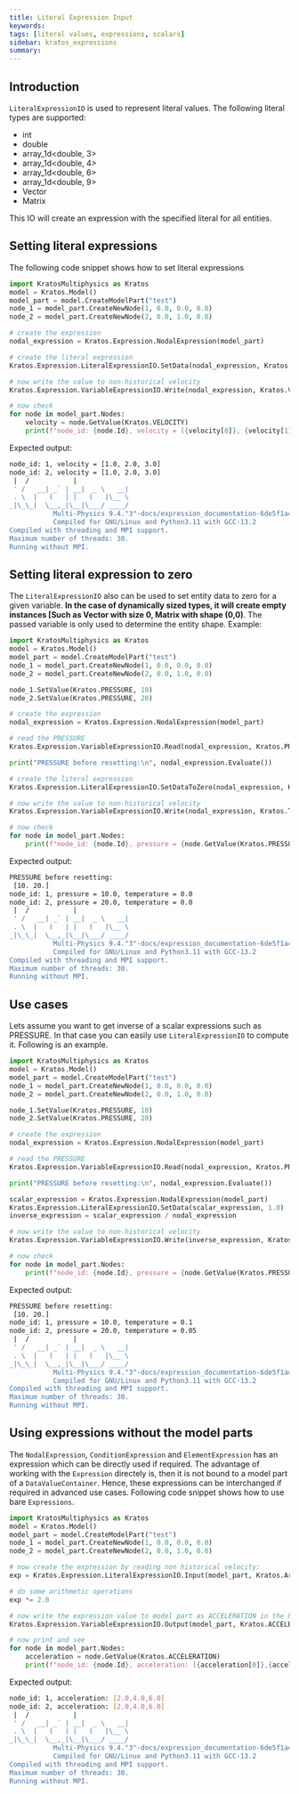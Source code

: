 ```yaml
---
title: Literal Expression Input
keywords: 
tags: [literal values, expressions, scalars]
sidebar: kratos_expressions
summary: 
---
```


## Introduction

```LiteralExpressionIO``` is used to represent literal values. The following literal types are supported:
* int
* double
* array_1d<double, 3>
* array_1d<double, 4>
* array_1d<double, 6>
* array_1d<double, 9>
* Vector
* Matrix

This IO will create an expression with the specified literal for all entities.

## Setting literal expressions

The following code snippet shows how to set literal expressions
```python
import KratosMultiphysics as Kratos
model = Kratos.Model()
model_part = model.CreateModelPart("test")
node_1 = model_part.CreateNewNode(1, 0.0, 0.0, 0.0)
node_2 = model_part.CreateNewNode(2, 0.0, 1.0, 0.0)

# create the expression
nodal_expression = Kratos.Expression.NodalExpression(model_part)

# create the literal expression
Kratos.Expression.LiteralExpressionIO.SetData(nodal_expression, Kratos.Array3([1, 2, 3]))

# now write the value to non-historical velocity
Kratos.Expression.VariableExpressionIO.Write(nodal_expression, Kratos.VELOCITY, False)

# now check
for node in model_part.Nodes:
    velocity = node.GetValue(Kratos.VELOCITY)
    print(f"node_id: {node.Id}, velocity = [{velocity[0]}, {velocity[1]}, {velocity[2]}]")
```

Expected output:
```bash
node_id: 1, velocity = [1.0, 2.0, 3.0]
node_id: 2, velocity = [1.0, 2.0, 3.0]
 |  /           |                  
 ' /   __| _` | __|  _ \   __|    
 . \  |   (   | |   (   |\__ \  
_|\_\_|  \__,_|\__|\___/ ____/
           Multi-Physics 9.4."3"-docs/expression_documentation-6de5f1a499-Release-x86_64
           Compiled for GNU/Linux and Python3.11 with GCC-13.2
Compiled with threading and MPI support.
Maximum number of threads: 30.
Running without MPI.
```

## Setting literal expression to zero

The ```LiteralExpressionIO``` also can be used to set entity data to zero for a given variable. **In the case of dynamically sized types, it will create empty instances [Such as Vector with size 0, Matrix with shape (0,0)**. The passed variable is only used to determine the entity shape. Example:
```python
import KratosMultiphysics as Kratos
model = Kratos.Model()
model_part = model.CreateModelPart("test")
node_1 = model_part.CreateNewNode(1, 0.0, 0.0, 0.0)
node_2 = model_part.CreateNewNode(2, 0.0, 1.0, 0.0)

node_1.SetValue(Kratos.PRESSURE, 10)
node_2.SetValue(Kratos.PRESSURE, 20)

# create the expression
nodal_expression = Kratos.Expression.NodalExpression(model_part)

# read the PRESSURE
Kratos.Expression.VariableExpressionIO.Read(nodal_expression, Kratos.PRESSURE, False)

print("PRESSURE before resetting:\n", nodal_expression.Evaluate())

# create the literal expression
Kratos.Expression.LiteralExpressionIO.SetDataToZero(nodal_expression, Kratos.PRESSURE)

# now write the value to non-historical velocity
Kratos.Expression.VariableExpressionIO.Write(nodal_expression, Kratos.TEMPERATURE, False)

# now check
for node in model_part.Nodes:
    print(f"node_id: {node.Id}, pressure = {node.GetValue(Kratos.PRESSURE)}, temperature = {node.GetValue(Kratos.TEMPERATURE)}")
```

Expected output:
```bash
PRESSURE before resetting:
 [10. 20.]
node_id: 1, pressure = 10.0, temperature = 0.0
node_id: 2, pressure = 20.0, temperature = 0.0
 |  /           |                  
 ' /   __| _` | __|  _ \   __|    
 . \  |   (   | |   (   |\__ \  
_|\_\_|  \__,_|\__|\___/ ____/
           Multi-Physics 9.4."3"-docs/expression_documentation-6de5f1a499-Release-x86_64
           Compiled for GNU/Linux and Python3.11 with GCC-13.2
Compiled with threading and MPI support.
Maximum number of threads: 30.
Running without MPI.
```

## Use cases

Lets assume you want to get inverse of a scalar expressions such as PRESSURE. In that case you can easily use ```LiteralExpressionIO``` to compute it.
Following is an example.
```python
import KratosMultiphysics as Kratos
model = Kratos.Model()
model_part = model.CreateModelPart("test")
node_1 = model_part.CreateNewNode(1, 0.0, 0.0, 0.0)
node_2 = model_part.CreateNewNode(2, 0.0, 1.0, 0.0)

node_1.SetValue(Kratos.PRESSURE, 10)
node_2.SetValue(Kratos.PRESSURE, 20)

# create the expression
nodal_expression = Kratos.Expression.NodalExpression(model_part)

# read the PRESSURE
Kratos.Expression.VariableExpressionIO.Read(nodal_expression, Kratos.PRESSURE, False)

print("PRESSURE before resetting:\n", nodal_expression.Evaluate())

scalar_expression = Kratos.Expression.NodalExpression(model_part)
Kratos.Expression.LiteralExpressionIO.SetData(scalar_expression, 1.0)
inverse_expression = scalar_expression / nodal_expression

# now write the value to non-historical velocity
Kratos.Expression.VariableExpressionIO.Write(inverse_expression, Kratos.TEMPERATURE, False)

# now check
for node in model_part.Nodes:
    print(f"node_id: {node.Id}, pressure = {node.GetValue(Kratos.PRESSURE)}, temperature = {node.GetValue(Kratos.TEMPERATURE)}")
```

Expected output:
```bash
PRESSURE before resetting:
 [10. 20.]
node_id: 1, pressure = 10.0, temperature = 0.1
node_id: 2, pressure = 20.0, temperature = 0.05
 |  /           |                  
 ' /   __| _` | __|  _ \   __|    
 . \  |   (   | |   (   |\__ \  
_|\_\_|  \__,_|\__|\___/ ____/
           Multi-Physics 9.4."3"-docs/expression_documentation-6de5f1a499-Release-x86_64
           Compiled for GNU/Linux and Python3.11 with GCC-13.2
Compiled with threading and MPI support.
Maximum number of threads: 30.
Running without MPI.
```

## Using expressions without the model parts
The ```NodalExpression```, ```ConditionExpression``` and ```ElementExpression``` has an expression which can be directly used if required. The advantage of working
with the ```Expression``` directely is, then it is not bound to a model part of a ```DataValueContainer```. Hence, these expressions can be interchanged if required in
advanced use cases. Following code snippet shows how to use bare ```Expressions```.
```python
import KratosMultiphysics as Kratos
model = Kratos.Model()
model_part = model.CreateModelPart("test")
node_1 = model_part.CreateNewNode(1, 0.0, 0.0, 0.0)
node_2 = model_part.CreateNewNode(2, 0.0, 1.0, 0.0)

# now create the expression by reading non historical velocity:
exp = Kratos.Expression.LiteralExpressionIO.Input(model_part, Kratos.Array3([1,2,3]), Kratos.Globals.DataLocation.NodeNonHistorical).Execute()

# do some arithmetic operations
exp *= 2.0

# now write the expression value to model part as ACCELERATION in the historical container
Kratos.Expression.VariableExpressionIO.Output(model_part, Kratos.ACCELERATION, Kratos.Globals.DataLocation.NodeNonHistorical).Execute(exp)

# now print and see
for node in model_part.Nodes:
    acceleration = node.GetValue(Kratos.ACCELERATION)
    print(f"node_id: {node.Id}, acceleration: [{acceleration[0]},{acceleration[1]},{acceleration[2]}]")
```

Expected output:
```bash
node_id: 1, acceleration: [2.0,4.0,6.0]
node_id: 2, acceleration: [2.0,4.0,6.0]
 |  /           |                  
 ' /   __| _` | __|  _ \   __|    
 . \  |   (   | |   (   |\__ \  
_|\_\_|  \__,_|\__|\___/ ____/
           Multi-Physics 9.4."3"-docs/expression_documentation-6de5f1a499-Release-x86_64
           Compiled for GNU/Linux and Python3.11 with GCC-13.2
Compiled with threading and MPI support.
Maximum number of threads: 30.
Running without MPI.
```
